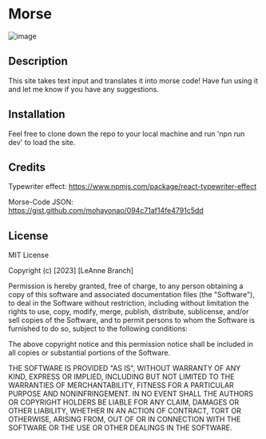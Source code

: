 # Morse

![image](https://github.com/branchwag/morse/assets/29187461/aa75061f-a28a-49e5-bcca-855cef41ffb6)

## Description

This site takes text input and translates it into morse code! Have fun using it and let me know if you have any suggestions.

## Installation

Feel free to clone down the repo to your local machine and run 'npn run dev' to load the site.

## Credits

Typewriter effect: https://www.npmjs.com/package/react-typewriter-effect

Morse-Code JSON: https://gist.github.com/mohayonao/094c71af14fe4791c5dd

## License

MIT License

Copyright (c) [2023] [LeAnne Branch]

Permission is hereby granted, free of charge, to any person obtaining a copy
of this software and associated documentation files (the "Software"), to deal
in the Software without restriction, including without limitation the rights
to use, copy, modify, merge, publish, distribute, sublicense, and/or sell
copies of the Software, and to permit persons to whom the Software is
furnished to do so, subject to the following conditions:

The above copyright notice and this permission notice shall be included in all
copies or substantial portions of the Software.

THE SOFTWARE IS PROVIDED "AS IS", WITHOUT WARRANTY OF ANY KIND, EXPRESS OR
IMPLIED, INCLUDING BUT NOT LIMITED TO THE WARRANTIES OF MERCHANTABILITY,
FITNESS FOR A PARTICULAR PURPOSE AND NONINFRINGEMENT. IN NO EVENT SHALL THE
AUTHORS OR COPYRIGHT HOLDERS BE LIABLE FOR ANY CLAIM, DAMAGES OR OTHER
LIABILITY, WHETHER IN AN ACTION OF CONTRACT, TORT OR OTHERWISE, ARISING FROM,
OUT OF OR IN CONNECTION WITH THE SOFTWARE OR THE USE OR OTHER DEALINGS IN THE
SOFTWARE.
